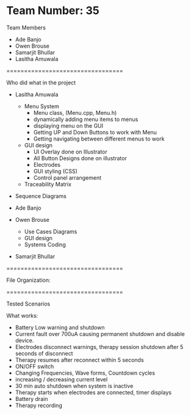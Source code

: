 Team Number: 35 
=================================

Team Members
 - Ade Banjo
 - Owen Brouse
 - Samarjit Bhullar
 - Lasitha Amuwala

=================================

Who did what in the project
 - Lasitha Amuwala
    - Menu System
      - Menu class, (Menu.cpp, Menu.h)
      - dynamically adding menu items to menus
      - displaying menu on the GUI
      - Getting UP and Down Buttons to work with Menu
      - Getting navigating between different menus to work
    - GUI design
      - UI Overlay done on Illustrator
      - All Button Designs done on illustrator
      - Electrodes
      - GUI styling (CSS)
      - Control panel arrangement
    - Traceability Matrix
  - Sequence Diagrams

 - Ade Banjo

 - Owen Brouse
   - Use Cases Diagrams
   - GUI design
   - Systems Coding

 - Samarjit Bhullar

=================================

File Organization:

=================================

Tested Scenarios 

What works:
- Battery Low warning and shutdown
- Current fault over 700uA causing permanent shutdown and disable device.
- Electrodes disconnect warnings, therapy session shutdown after 5 seconds of disconnect
- Therapy resumes after reconnect within 5 seconds
- ON/OFF switch
- Changing Frequencies, Wave forms, Countdown cycles
- increasing / decreasing current level
- 30 min auto shutdown when system is inactive
- Therapy starts when electrodes are connected, timer displays
- Battery drain
- Therapy recording
